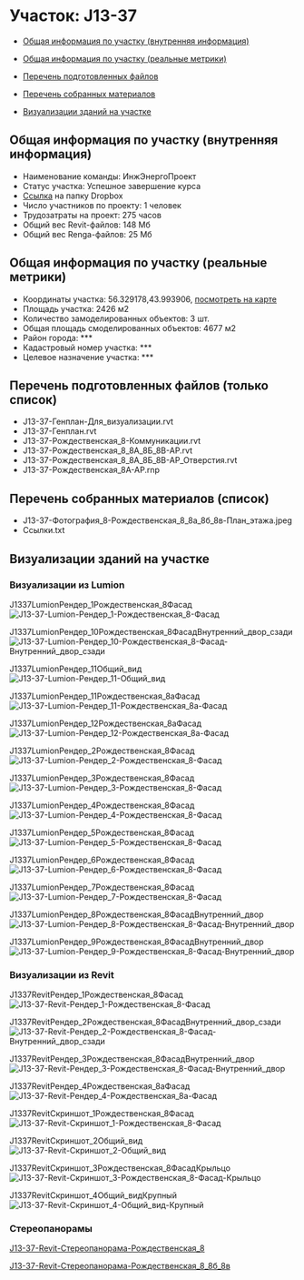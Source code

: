 # Участок: J13-37

* [Общая информация по участку (внутренняя информация)](#Chapter1)

* [Общая информация по участку (реальные метрики)](#Chapter2)

* [Перечень подготовленных файлов](#Chapter3)

* [Перечень собранных материалов](#Chapter4)

* [Визуализации зданий на участке](#Chapter6)

## <a id="Chapter1"></a> Общая информация по участку (внутренняя информация)
+ Наименование команды: ИнжЭнергоПроект
+ Статус участка: Успешное завершение курса
+ [Ссылка](https://www.dropbox.com/sh/wvvgv1nw1iqred9/AAChKVSf-a6v9Z4dYcHjvlNLa/J13_37?dl=0) на папку Dropbox
+ Число участников по проекту: 1 человек
+ Трудозатраты на проект: 275 часов
+ Общий вес Revit-файлов: 148 Мб
+ Общий вес Renga-файлов: 25 Мб
## <a id="Chapter2"></a> Общая информация по участку (реальные метрики)
+ Координаты участка: 56.329178,43.993906, [посмотреть на карте](https://yandex.ru/maps/47/nizhny-novgorod/?ll=43.993906%2C56.329178&z=19)
+ Площадь участка: 2426 м2
+ Количество замоделированных объектов: 3 шт.
+ Общая площадь смоделированных объектов: 4677 м2
+ Район города: *** 
+ Кадастровый номер участка: *** 
+ Целевое назначение участка: *** 
## <a id="Chapter3"></a> Перечень подготовленных файлов (только список)
+ J13-37-Генплан-Для_визуализации.rvt
+ J13-37-Генплан.rvt
+ J13-37-Рождественская_8-Коммуникации.rvt
+ J13-37-Рождественская_8_8А_8Б_8В-АР.rvt
+ J13-37-Рождественская_8_8А_8Б_8В-АР_Отверстия.rvt
+ J13-37-Рождественская_8А-АР.rnp
## <a id="Chapter4"></a> Перечень собранных материалов (список)
+ J13-37-Фотография_8-Рождественская_8_8а_8б_8в-План_этажа.jpeg
+ Ссылки.txt
## <a id="Chapter6"></a> Визуализации зданий на участке
### Визуализации из Lumion
J1337LumionРендер_1Рождественская_8Фасад
![J13-37-Lumion-Рендер_1-Рождественская_8-Фасад](/Images/J13_37/J13-37-Lumion-Рендер_1-Рождественская_8-Фасад_Compressed.jpg)

J1337LumionРендер_10Рождественская_8ФасадВнутренний_двор_сзади
![J13-37-Lumion-Рендер_10-Рождественская_8-Фасад-Внутренний_двор_сзади](/Images/J13_37/J13-37-Lumion-Рендер_10-Рождественская_8-Фасад-Внутренний_двор_сзади_Compressed.jpg)

J1337LumionРендер_11Общий_вид
![J13-37-Lumion-Рендер_11-Общий_вид](/Images/J13_37/J13-37-Lumion-Рендер_11-Общий_вид_Compressed.jpg)

J1337LumionРендер_11Рождественская_8аФасад
![J13-37-Lumion-Рендер_11-Рождественская_8а-Фасад](/Images/J13_37/J13-37-Lumion-Рендер_11-Рождественская_8а-Фасад_Compressed.jpg)

J1337LumionРендер_12Рождественская_8аФасад
![J13-37-Lumion-Рендер_12-Рождественская_8а-Фасад](/Images/J13_37/J13-37-Lumion-Рендер_12-Рождественская_8а-Фасад_Compressed.jpg)

J1337LumionРендер_2Рождественская_8Фасад
![J13-37-Lumion-Рендер_2-Рождественская_8-Фасад](/Images/J13_37/J13-37-Lumion-Рендер_2-Рождественская_8-Фасад_Compressed.jpg)

J1337LumionРендер_3Рождественская_8Фасад
![J13-37-Lumion-Рендер_3-Рождественская_8-Фасад](/Images/J13_37/J13-37-Lumion-Рендер_3-Рождественская_8-Фасад_Compressed.jpg)

J1337LumionРендер_4Рождественская_8Фасад
![J13-37-Lumion-Рендер_4-Рождественская_8-Фасад](/Images/J13_37/J13-37-Lumion-Рендер_4-Рождественская_8-Фасад_Compressed.jpg)

J1337LumionРендер_5Рождественская_8Фасад
![J13-37-Lumion-Рендер_5-Рождественская_8-Фасад](/Images/J13_37/J13-37-Lumion-Рендер_5-Рождественская_8-Фасад_Compressed.jpg)

J1337LumionРендер_6Рождественская_8Фасад
![J13-37-Lumion-Рендер_6-Рождественская_8-Фасад](/Images/J13_37/J13-37-Lumion-Рендер_6-Рождественская_8-Фасад_Compressed.jpg)

J1337LumionРендер_7Рождественская_8Фасад
![J13-37-Lumion-Рендер_7-Рождественская_8-Фасад](/Images/J13_37/J13-37-Lumion-Рендер_7-Рождественская_8-Фасад_Compressed.jpg)

J1337LumionРендер_8Рождественская_8ФасадВнутренний_двор
![J13-37-Lumion-Рендер_8-Рождественская_8-Фасад-Внутренний_двор](/Images/J13_37/J13-37-Lumion-Рендер_8-Рождественская_8-Фасад-Внутренний_двор_Compressed.jpg)

J1337LumionРендер_9Рождественская_8ФасадВнутренний_двор
![J13-37-Lumion-Рендер_9-Рождественская_8-Фасад-Внутренний_двор](/Images/J13_37/J13-37-Lumion-Рендер_9-Рождественская_8-Фасад-Внутренний_двор_Compressed.jpg)

### Визуализации из Revit
J1337RevitРендер_1Рождественская_8Фасад
![J13-37-Revit-Рендер_1-Рождественская_8-Фасад](/Images/J13_37/J13-37-Revit-Рендер_1-Рождественская_8-Фасад_Compressed.jpg)

J1337RevitРендер_2Рождественская_8ФасадВнутренний_двор_сзади
![J13-37-Revit-Рендер_2-Рождественская_8-Фасад-Внутренний_двор_сзади](/Images/J13_37/J13-37-Revit-Рендер_2-Рождественская_8-Фасад-Внутренний_двор_сзади_Compressed.jpg)

J1337RevitРендер_3Рождественская_8ФасадВнутренний_двор
![J13-37-Revit-Рендер_3-Рождественская_8-Фасад-Внутренний_двор](/Images/J13_37/J13-37-Revit-Рендер_3-Рождественская_8-Фасад-Внутренний_двор_Compressed.jpg)

J1337RevitРендер_4Рождественская_8аФасад
![J13-37-Revit-Рендер_4-Рождественская_8а-Фасад](/Images/J13_37/J13-37-Revit-Рендер_4-Рождественская_8а-Фасад_Compressed.jpg)

J1337RevitСкриншот_1Рождественская_8Фасад
![J13-37-Revit-Скриншот_1-Рождественская_8-Фасад](/Images/J13_37/J13-37-Revit-Скриншот_1-Рождественская_8-Фасад_Compressed.jpg)

J1337RevitСкриншот_2Общий_вид
![J13-37-Revit-Скриншот_2-Общий_вид](/Images/J13_37/J13-37-Revit-Скриншот_2-Общий_вид_Compressed.jpg)

J1337RevitСкриншот_3Рождественская_8ФасадКрыльцо
![J13-37-Revit-Скриншот_3-Рождественская_8-Фасад-Крыльцо](/Images/J13_37/J13-37-Revit-Скриншот_3-Рождественская_8-Фасад-Крыльцо_Compressed.jpg)

J1337RevitСкриншот_4Общий_видКрупный
![J13-37-Revit-Скриншот_4-Общий_вид-Крупный](/Images/J13_37/J13-37-Revit-Скриншот_4-Общий_вид-Крупный_Compressed.jpg)

### Стереопанорамы
[J13-37-Revit-Стереопанорама-Рождественская_8](https://pano.autodesk.com/pano.html?url=jpgs/8178c9af-8819-4f82-9201-ba5191d4f988&version=2)

[J13-37-Revit-Стереопанорама-Рождественская_8_8б_8в](https://pano.autodesk.com/pano.html?url=jpgs/66c15fa3-8f72-4079-931c-6ec8bab8174f&version=2)

